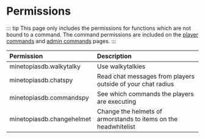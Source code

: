 # Permissions

::: tip
This page only includes the permissions for functions which are not bound to a command. The command permissions are included on the [player commands](./en/commands/player) and [admin commands](./en/commands/admin) pages.
:::

| Permission                         | Description |
| :--------------------------------- | :----------- |
| minetopiasdb.walkytalky            | Use walkytalkies |
| minetopiasdb.chatspy               | Read chat messages from players outside of your chat radius |
| minetopiasdb.commandspy            | See which commands the players are executing |
| minetopiasdb.changehelmet          | Change the helmets of armorstands to items on the headwhitelist |

